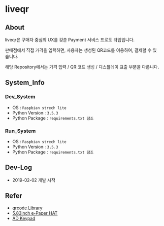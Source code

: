 # liveqr

## About
liveqr은 구매자 중심의 UX를 갖춘 Payment 서비스 프로토 타입입니다.

판매점에서 직접 가격을 입력하면, 사용자는 생성된 QR코드를 이용하여, 결제할 수 있습니다.

해당 Repository에서는 가격 입력 / QR 코드 생성 / 디스플레이 표출 부분을 다룹니다.

## System_Info
### Dev_System
- OS : `Raspbian strech lite`
- Python Version : `3.5.3`
- Python Package : `requirements.txt 참조`

### Run_System
- OS : `Raspbian strech lite`
- Python Version : `3.5.3`
- Python Package : `requirements.txt 참조`

## Dev-Log
- 2019-02-02 개발 시작

## Refer
- [qrcode Library](https://pypi.org/project/qrcode/)
- [5.83inch e-Paper HAT](https://www.waveshare.com/wiki/5.83inch_e-Paper_HAT)
- [AD Keypad](https://www.waveshare.com/wiki/AD_Keypad)